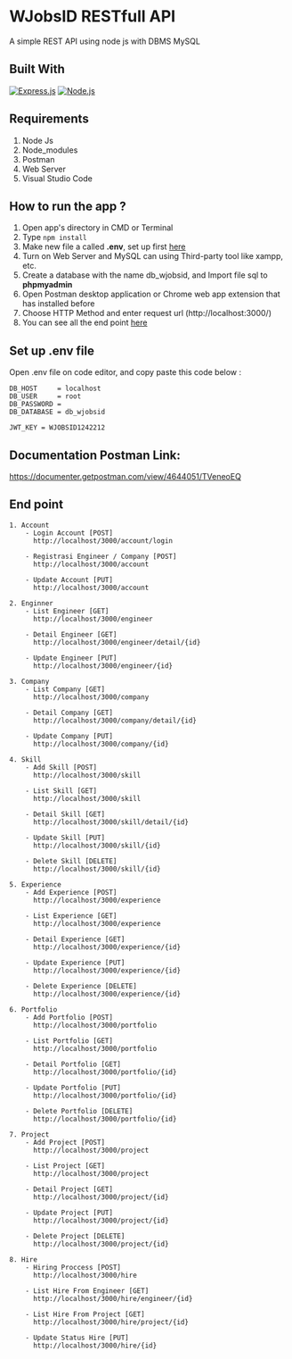 # WJobsID RESTfull API

A simple REST API using node js with DBMS MySQL

## Built With

[![Express.js](https://img.shields.io/badge/Express.js-4.x-orange.svg?style=rounded-square)](https://expressjs.com/en/starter/installing.html)
[![Node.js](https://img.shields.io/badge/Node.js-v.12.13-green.svg?style=rounded-square)](https://nodejs.org/)

## Requirements

1. Node Js
2. Node_modules
3. Postman
4. Web Server
5. Visual Studio Code

## How to run the app ?

1. Open app's directory in CMD or Terminal
2. Type `npm install`
3. Make new file a called **.env**, set up first [here](#set-up-env-file)
4. Turn on Web Server and MySQL can using Third-party tool like xampp, etc.
5. Create a database with the name db_wjobsid, and Import file sql to **phpmyadmin**
6. Open Postman desktop application or Chrome web app extension that has installed before
7. Choose HTTP Method and enter request url (http://localhost:3000/)
8. You can see all the end point [here](#end-point)

## Set up .env file

Open .env file on code editor, and copy paste this code below :

```
DB_HOST     = localhost
DB_USER     = root
DB_PASSWORD =
DB_DATABASE = db_wjobsid

JWT_KEY = WJOBSID1242212
```

## Documentation Postman Link:

https://documenter.getpostman.com/view/4644051/TVeneoEQ

## End point

```
1. Account
    - Login Account [POST]
      http://localhost/3000/account/login

    - Registrasi Engineer / Company [POST]
      http://localhost/3000/account

    - Update Account [PUT]
      http://localhost/3000/account

2. Enginner
    - List Engineer [GET]
      http://localhost/3000/engineer

    - Detail Engineer [GET]
      http://localhost/3000/engineer/detail/{id}

    - Update Engineer [PUT]
      http://localhost/3000/engineer/{id}

3. Company
    - List Company [GET]
      http://localhost/3000/company

    - Detail Company [GET]
      http://localhost/3000/company/detail/{id}

    - Update Company [PUT]
      http://localhost/3000/company/{id}

4. Skill
    - Add Skill [POST]
      http://localhost/3000/skill

    - List Skill [GET]
      http://localhost/3000/skill

    - Detail Skill [GET]
      http://localhost/3000/skill/detail/{id}

    - Update Skill [PUT]
      http://localhost/3000/skill/{id}

    - Delete Skill [DELETE]
      http://localhost/3000/skill/{id}

5. Experience
    - Add Experience [POST]
      http://localhost/3000/experience

    - List Experience [GET]
      http://localhost/3000/experience

    - Detail Experience [GET]
      http://localhost/3000/experience/{id}

    - Update Experience [PUT]
      http://localhost/3000/experience/{id}

    - Delete Experience [DELETE]
      http://localhost/3000/experience/{id}

6. Portfolio
    - Add Portfolio [POST]
      http://localhost/3000/portfolio

    - List Portfolio [GET]
      http://localhost/3000/portfolio

    - Detail Portfolio [GET]
      http://localhost/3000/portfolio/{id}

    - Update Portfolio [PUT]
      http://localhost/3000/portfolio/{id}

    - Delete Portfolio [DELETE]
      http://localhost/3000/portfolio/{id}

7. Project
    - Add Project [POST]
      http://localhost/3000/project

    - List Project [GET]
      http://localhost/3000/project

    - Detail Project [GET]
      http://localhost/3000/project/{id}

    - Update Project [PUT]
      http://localhost/3000/project/{id}

    - Delete Project [DELETE]
      http://localhost/3000/project/{id}

8. Hire
    - Hiring Proccess [POST]
      http://localhost/3000/hire

    - List Hire From Engineer [GET]
      http://localhost/3000/hire/engineer/{id}

    - List Hire From Project [GET]
      http://localhost/3000/hire/project/{id}

    - Update Status Hire [PUT]
      http://localhost/3000/hire/{id}
```
